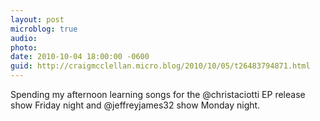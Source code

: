 ```yaml
---
layout: post
microblog: true
audio: 
photo: 
date: 2010-10-04 18:00:00 -0600
guid: http://craigmcclellan.micro.blog/2010/10/05/t26483794871.html
---
```

Spending my afternoon learning songs for the @christaciotti EP release show Friday night and @jeffreyjames32 show Monday night.
